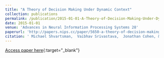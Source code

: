 ```yaml
---
title: "A Theory of Decision Making Under Dynamic Context"
collection: publications
permalink: /publication/2015-01-01-A-Theory-of-Decision-Making-Under-Dynamic-Context
date: 2015-01-01
venue: 'Advances in Neural Information Processing Systems 28'
paperurl: 'http://papers.nips.cc/paper/5650-a-theory-of-decision-making-under-dynamic-context.pdf'
citation: ' Michael Shvartsman,  Vaibhav Srivastava,  Jonathan Cohen, &quot;A Theory of Decision Making Under Dynamic Context.&quot; Advances in Neural Information Processing Systems 28, 2015.'
---
```

[Access paper here](http://papers.nips.cc/paper/5650-a-theory-of-decision-making-under-dynamic-context.pdf){:target="_blank"}
